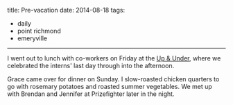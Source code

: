title: Pre-vacation
date: 2014-08-18
tags:
- daily
- point richmond
- emeryville
---

I went out to lunch with co-workers on Friday at the [Up & Under](http://www.theupandunder.com/), where we celebrated the interns' last day through into the afternoon.

Grace came over for dinner on Sunday. I slow-roasted chicken quarters to go with rosemary potatoes and roasted summer vegetables. We met up with Brendan and Jennifer at Prizefighter later in the night.
